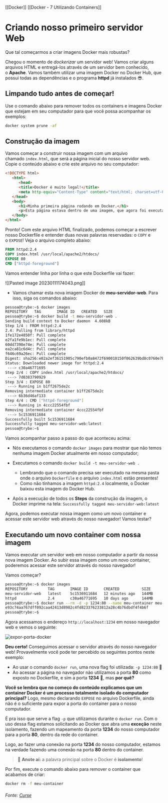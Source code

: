 [[Docker]]
[[Docker - 7 Utilizando Containers]]

# Criando nosso primeiro servidor Web

Que tal começarmos a criar imagens Docker mais robustas?

Chegou o momento de _dockerizar_ um servidor web! Vamos criar alguns arquivos HTML e entregá-los através de um servidor bem conhecido, o **Apache**. Vamos também utilizar uma imagem Docker no Docker Hub, que possui todas as dependências e o programa **httpd** já instalados 😎.

## Limpando tudo antes de começar!

Use o comando abaixo para remover todos os containers e imagens Docker que estejam em seu computador para que você possa acompanhar os exemplos:


```bash
docker system prune -af
```

## Construção da imagem

Vamos começar a construir nossa imagem com um arquivo chamado `index.html`, que será a página inicial do nosso servidor web. Copie o conteúdo abaixo e crie este arquivo no seu computador:

```html
<!DOCTYPE html>
   <html>
      <head>
      <title>Docker é muito legal!</title>
      <meta http-equiv="Content-Type" content="text/html; charset=utf-8">
   </head>
   <body>
      <h1>Minha primeira página rodando em Docker.</h1>
      <p>Esta página estava dentro de uma imagem, que agora foi executada como um container.</p>
   </body>
</html>
```

Pronto! Com este arquivo HTML finalizado, podemos começar a escrever nosso Dockerfile e entender duas novas palavras reservadas: o `COPY` e o `EXPOSE`! Veja o arquivo completo abaixo:

```dockerfile
FROM httpd:2.4
COPY index.html /usr/local/apache2/htdocs/
EXPOSE 80
CMD ["httpd-foreground"]
```

Vamos entender linha por linha o que este Dockerfile vai fazer:

![[Pasted image 20230111174043.png]]

-   Vamos chamar esta nova imagem Docker de **meu-servidor-web**. Para isso, siga os comandos abaixo:

```bash
pessoa@trybe:~$ docker images
REPOSITORY   TAG       IMAGE ID   CREATED   SIZE
pessoa@trybe:~$ docker build -t meu-servidor-web .
Sending build context to Docker daemon  4.608kB
Step 1/4 : FROM httpd:2.4
2.4: Pulling from library/httpd
1fe172e4850f: Pull complete
e2fa1fe9b1ec: Pull complete
60dd7398e74e: Pull complete
ea2ca81c6d4c: Pull complete
f646c69a26ec: Pull complete
Digest: sha256:e02a2ef36151905c790efb0a8472f690010150f062639bd8c0760e7b1e884c07
Status: Downloaded newer image for httpd:2.4
 ---> c30a46771695
Step 2/4 : COPY index.html /usr/local/apache2/htdocs/
 ---> 7d0383790929
Step 3/4 : EXPOSE 80
 ---> Running in b1ff2675de2c
Removing intermediate container b1ff2675de2c
 ---> 6b36d46af133
Step 4/4 : CMD ["httpd-foreground"]
 ---> Running in 4ccc22554fbf
Removing intermediate container 4ccc22554fbf
 ---> 5c1536911684
Successfully built 5c1536911684
Successfully tagged meu-servidor-web:latest
pessoa@trybe:~$
```

Vamos acompanhar passo a passo do que aconteceu acima:

-   Nós executamos o comando `docker images` para mostrar que não temos nenhuma imagem Docker atualmente em nosso computador;
    
-   Executamos o comando `docker build -t meu-servidor-web .`
    
    -   Lembrando que o comando precisa ser executado na mesma pasta onde o arquivo `Dockerfile` e o arquivo `index.html` estão presentes!
    -   Como não tínhamos a imagem `httpd:2.4` localmente, o Docker baixou esta imagem do Docker Hub.
-   Após a execução de todos os **Steps** da construção da imagem, o Docker imprime na tela: `Successfully tagged meu-servidor-web:latest`
    

Agora, podemos executar nossa imagem como um novo container e acessar este servidor web através do nosso navegador! Vamos testar?

## Executando um novo container com nossa imagem

Vamos executar um servidor web em nosso computador a partir da nossa nova imagem Docker. Ao subir essa imagem como um novo container, poderemos acessar este servidor através do nosso navegador!

Vamos começar?

```bash
pessoa@trybe:~$ docker images
REPOSITORY         TAG       IMAGE ID       CREATED          SIZE
meu-servidor-web   latest    5c1536911684   12 minutes ago   144MB
httpd              2.4       c30a46771695   10 days ago      144MB
pessoa@trybe:~$ docker run --rm -d -p 1234:80 --name meu-container meu-servidor-web
e93c74aa767dff092caa42413d8982c4fd823376233812a28c4b76dbdf4f4b6f
pessoa@trybe:~$
```

Agora acessamos o endereço `http://localhost:1234` em nosso navegador web e vemos o seguinte:

![expor-porta-docker](https://content-assets.betrybe.com/prod/expor-porta-docker.png)

**Deu certo!** Conseguimos acessar o servidor através do nosso navegador web! Provavelmente você pode ter percebido os seguintes pontos neste exemplo:

-   Ao usar o comando `docker run`, uma nova flag foi utilizada: `-p 1234:80` 🤔
-   Ao acessar a página no navegador não utilizamos a porta **80** como exposto no Dockerfile, e sim a porta **1234** 🤔, mas **por quê?**

**Você se lembra que no começo do conteúdo explicamos que um container Docker é um processo totalmente isolado do computador principal?** Logo, mesmo declarando `EXPOSE` no arquivo Dockerfile, ainda não é o suficiente para expor a porta do container para o nosso computador.

É pra isso que serve a flag `-p` que utilizamos durante o `docker run`. Com o uso dessa flag estamos solicitando ao Docker que abra uma **exceção** neste isolamento, fazendo um mapeamento da porta **1234** do nosso computador para a porta **80**, dentro da rede do container.

Logo, ao fazer uma conexão na porta **1234** do nosso computador, estamos na verdade fazendo uma conexão na porta **80** dentro do container.

> 📝 **Anote aí:** a palavra principal sobre o Docker é **isolamento**!

Por fim, execute o comando abaixo para remover o container que acabamos de criar:

```bash
docker rm -f meu-container
```


###### Fonte: [Curse](https://app.betrybe.com/learn/course/5e938f69-6e32-43b3-9685-c936530fd326/module/94d0e996-1827-4fbc-bc24-c99fb592925b/section/5987fa2d-0d04-45b2-9d91-1c2ffce09862/day/da25fd46-8818-4234-8603-a442b047370f/lesson/d9692546-e16b-471b-b347-7781440cf6b5)